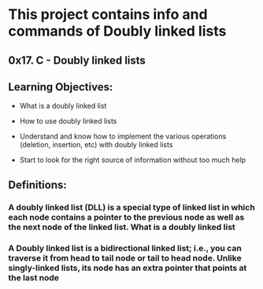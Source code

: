 # This project contains info and commands of Doubly linked lists

## 0x17. C - Doubly linked lists

## Learning Objectives:

- What is a doubly linked list

- How to use doubly linked lists

- Understand and know how to implement the various operations (deletion, insertion, etc) with doubly linked lists

- Start to look for the right source of information without too much help

## Definitions:

### A doubly linked list (DLL) is a special type of linked list in which each node contains a pointer to the previous node as well as the next node of the linked list. What is a doubly linked list


### A Doubly linked list is a bidirectional linked list; i.e., you can traverse it from head to tail node or tail to head node. Unlike singly-linked lists, its node has an extra pointer that points at the last node
